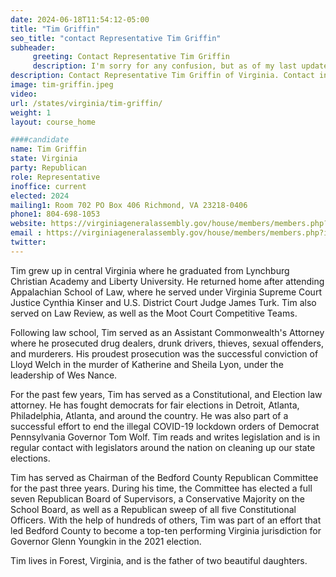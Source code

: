 ```yaml
---
date: 2024-06-18T11:54:12-05:00
title: "Tim Griffin"
seo_title: "contact Representative Tim Griffin"
subheader:
     greeting: Contact Representative Tim Griffin
     description: I'm sorry for any confusion, but as of my last update, Tim Griffin is not a member of the Virginia House of Delegates representing District 53. If there's specific information you'd like about another politician or district, feel free to ask!
description: Contact Representative Tim Griffin of Virginia. Contact information for Tim Griffin includes email address, phone number, and mailing address.
image: tim-griffin.jpeg
video:
url: /states/virginia/tim-griffin/
weight: 1
layout: course_home

####candidate
name: Tim Griffin
state: Virginia
party: Republican
role: Representative
inoffice: current
elected: 2024
mailing1: Room 702 PO Box 406 Richmond, VA 23218-0406
phone1: 804-698-1053
website: https://virginiageneralassembly.gov/house/members/members.php?id=H0364/
email : https://virginiageneralassembly.gov/house/members/members.php?id=H0364/
twitter: 
---
```

Tim grew up in central Virginia where he graduated from Lynchburg Christian Academy and Liberty University.  He returned home after attending Appalachian School of Law, where he served under Virginia Supreme Court Justice Cynthia Kinser and U.S. District Court Judge James Turk.  Tim also served on Law Review, as well as the Moot Court Competitive Teams.

Following law school, Tim served as an Assistant Commonwealth's Attorney where he prosecuted drug dealers, drunk drivers, thieves, sexual offenders, and murderers.  His proudest prosecution was the successful conviction of Lloyd Welch in the murder of Katherine and Sheila Lyon, under the leadership of Wes Nance. 

For the past few years, Tim has served as a Constitutional, and Election law attorney.  He has fought democrats for fair elections in Detroit, Atlanta, Philadelphia, Atlanta, and around the country.  He was also part of a successful effort to end the illegal COVID-19 lockdown orders of Democrat Pennsylvania Governor Tom Wolf.  Tim reads and writes legislation and is in regular contact with legislators around the nation on cleaning up our state elections.

Tim has served as Chairman of the Bedford County Republican Committee for the past three years.  During his time, the Committee has elected a full seven Republican Board of Supervisors, a Conservative Majority on the School Board, as well as a Republican sweep of all five Constitutional Officers.  With the help of hundreds of others, Tim was part of an effort that led Bedford County to become a top-ten performing Virginia jurisdiction for Governor Glenn Youngkin in the 2021 election. 

Tim lives in Forest, Virginia, and is the father of two beautiful daughters.
